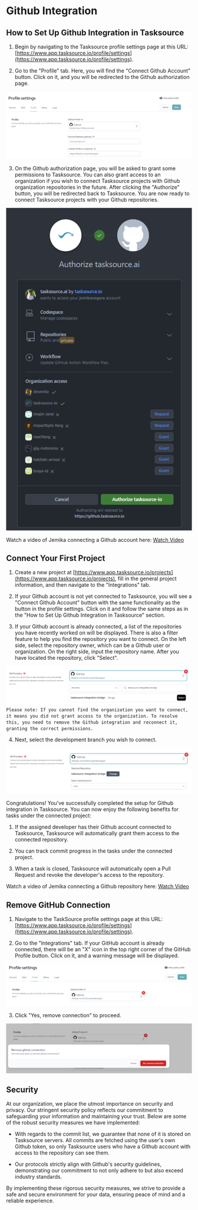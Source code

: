 # Github Integration

## How to Set Up Github Integration in Tasksource

1. Begin by navigating to the Tasksource profile settings page at this URL: [https://www.app.tasksource.io/profile/settings](https://www.app.tasksource.io/profile/settings).

2. Go to the "Profile" tab. Here, you will find the "Connect Github Account" button. Click on it, and you will be redirected to the Github authorization page.

![alt text](media/github-integration-profile-step-0.png)

3. On the Github authorization page, you will be asked to grant some permissions to Tasksource. You can also grant access to an organization if you wish to connect Tasksource projects with Github organization repositories in the future. After clicking the "Authorize" button, you will be redirected back to Tasksource. You are now ready to connect Tasksource projects with your Github repositories.

![alt text](media/github-integration-profile-step-2.png)

Watch a video of Jemika connecting a Github account here:
[Watch Video](media/github-add-profile.webm)


## Connect Your First Project

1. Create a new project at [https://www.app.tasksource.io/projects](https://www.app.tasksource.io/projects), fill in the general project information, and then navigate to the "Integrations" tab.

2. If your Github account is not yet connected to Tasksource, you will see a "Connect Github Account" button with the same functionality as the button in the profile settings. Click on it and follow the same steps as in the "How to Set Up Github Integration in Tasksource" section.

3. If your Github account is already connected, a list of the repositories you have recently worked on will be displayed. There is also a filter feature to help you find the repository you want to connect. On the left side, select the repository owner, which can be a Github user or organization. On the right side, input the repository name. After you have located the repository, click "Select".

![alt text](media/github-integration-project-step-1.png)
  ``Please note: If you cannot find the organization you want to connect, it means you did not grant access to the organization. To resolve this, you need to remove the Github integration and reconnect it, granting the correct permissions.``


4. Next, select the development branch you wish to connect.

![alt text](media/github-integration-project-step-2.png)

Congratulations! You've successfully completed the setup for Github integration in Tasksource. You can now enjoy the following benefits for tasks under the connected project:

1. If the assigned developer has their Github account connected to Tasksource, Tasksource will automatically grant them access to the connected repository.

2. You can track commit progress in the tasks under the connected project.

3. When a task is closed, Tasksource will automatically open a Pull Request and revoke the developer's access to the repository.

Watch a video of Jemika connecting a Github repository here:
[Watch Video](media/github-add-project.webm)



## Remove GitHub Connection

1. Navigate to the TaskSource profile settings page at this URL: [https://www.app.tasksource.io/profile/settings](https://www.app.tasksource.io/profile/settings).

2. Go to the "Integrations" tab. If your GitHub account is already connected, there will be an "X" icon in the top right corner of the GitHub Profile button. Click on it, and a warning message will be displayed.

![alt text](media/github-remove-profile-step-1.png)


3. Click "Yes, remove connection" to proceed.

![alt text](media/github-remove-profile-step-2.png)


## Security

At our organization, we place the utmost importance on security and privacy. Our stringent security policy reflects our commitment to safeguarding your information and maintaining your trust. Below are some of the robust security measures we have implemented:

- With regards to the commit list, we guarantee that none of it is stored on Tasksource servers. All commits are fetched using the user's own Github token, so only Tasksource users who have a Github account with access to the repository can see them.

- Our protocols strictly align with Github's security guidelines, demonstrating our commitment to not only adhere to but also exceed industry standards.

By implementing these rigorous security measures, we strive to provide a safe and secure environment for your data, ensuring peace of mind and a reliable experience.
